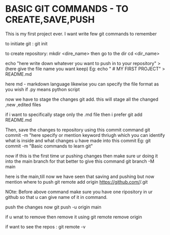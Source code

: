 # BASIC GIT COMMANDS - TO CREATE,SAVE,PUSH
This is my first project ever.
I want write few git commands to remember

to initiate git :
git init

to create repository:
mkdir <dire_name>
then
go to the dir 
cd <dir_name>

echo "here write down whatever you want to push in to your repository" > (here give the file name you want keep)
Eg: echo " # MY FIRST PROJECT" > README.md

here md - markdown language
likewise you can specify the file format as you wish if .py means python script 

now we have to stage the changes 
git add.
this will stage all the changed ,new ,edited files 

if i want to specifically stage only the .md file then i prefer
git add README.md

Then,
save the changes to repository using this commit command
git commit -m "here specify or mention keyword thriugh which you can identify what is inside and what changes u have made into this commit
Eg: git commit -m "Basic commands to learn git"

now if this is the first time ur pushing changes then make sure ur doing it into the main branch for that better to give this command
git branch -M main

here is the main,till now we have seen that saving and pushing but now mention where to push 
git remote add origin https://github.com/<giveur username>/<give ripo name>.git

NOte: Before above command make sure you have one ripository in ur github so that u can give name of it in command.

push the changes now
git push -u origin main

if u wnat to remove then remove it using
git remote remove origin

if want to see the repos :
git remote -v

